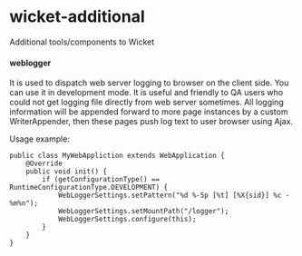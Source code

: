 wicket-additional
=================

Additional tools/components to Wicket

#### weblogger
It is used to dispatch web server logging to browser on the client side. You can use it in development mode. 
It is useful and friendly to QA users who could not get logging file directly from web server sometimes. 
All logging information will be appended forward to more page instances by a custom WriterAppender, 
then these pages push log text to user browser using Ajax.

Usage example:

	public class MyWebAppliction extends WebApplication {
		@Override
		public void init() {
			if (getConfigurationType() == RuntimeConfigurationType.DEVELOPMENT) {
				WebLoggerSettings.setPattern("%d %-5p [%t] [%X{sid}] %c - %m%n");
				WebLoggerSettings.setMountPath("/logger");
				WebLoggerSettings.configure(this);
			}
		}
	}
